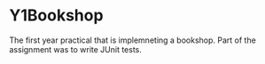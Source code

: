 # Y1Bookshop
The first year practical that is implemneting a bookshop. Part of the assignment was to write JUnit tests.
